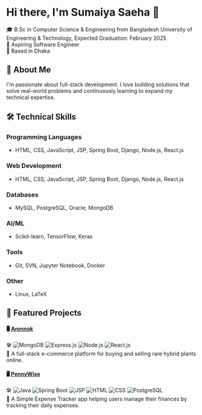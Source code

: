 # Hi there, I'm Sumaiya Saeha 👋
🎓 B.Sc in Computer Science & Engineering from Bangladesh University of Engineering & Technology, Expected Graduation: February 2025<br>
💼 Aspiring Software Engineer<br>
📍 Based in Dhaka

## 🚀 About Me<br>
I'm passionate about full-stack development. I love building solutions that solve real-world problems and continuously learning to expand my technical expertise.

## 🛠️ Technical Skills

### **Programming Languages**<br>
- HTML, CSS, JavaScript, JSP, Spring Boot, Django, Node.js, React.js

### **Web Development**<br>
- HTML, CSS, JavaScript, JSP, Spring Boot, Django, Node.js, React.js

### **Databases**<br>
- MySQL, PostgreSQL, Oracle, MongoDB

### **AI/ML**<br>
- Scikit-learn, TensorFlow, Keras

### **Tools**<br>
- Git, SVN, Jupyter Notebook, Docker

### **Other**<br>
- Linux, LaTeX

## **📂 Featured Projects**

#### 🖥️ [Aronnok](https://github.com/saeha303/Aronnok)<br>
🛠️ ![MongoDB](https://img.shields.io/badge/MongoDB-000000?style=for-the-badge&logo=mongodb&logoColor=white) ![Express.js](https://img.shields.io/badge/Express.js-000000?style=for-the-badge&logo=express.js&logoColor=white) ![Node.js](https://img.shields.io/badge/Node.js-000000?style=for-the-badge&logo=node.js&logoColor=white)
![React.js](https://img.shields.io/badge/React-000000?style=for-the-badge&logo=react&logoColor=white)<br>
🔹 A full-stack e-commerce platform for buying and selling rare hybrid plants online.<br>
<!--🌟 Highlight its impact, e.g., 100+ downloads, praised for clean UI, etc.<br>-->

#### 🖥️ [PennyWise](https://github.com/saeha303/PennyWise)<br>
🛠️ ![Java](https://img.shields.io/badge/Java-000000?style=for-the-badge&logo=java&logoColor=white) ![Spring Boot](https://img.shields.io/badge/Spring_Boot-000000?style=for-the-badge&logo=spring&logoColor=white) ![JSP](https://img.shields.io/badge/JSP-000000?style=for-the-badge) ![HTML](https://img.shields.io/badge/HTML-000000?style=for-the-badge&logo=html5&logoColor=white)
![CSS](https://img.shields.io/badge/CSS-000000?style=for-the-badge&logo=css3&logoColor=white) ![PostgreSQL](https://img.shields.io/badge/PostgreSQL-000000?style=for-the-badge&logo=postgresql&logoColor=white)<br>
🔹 A Simple Expense Tracker app helping users manage their finances by tracking their daily expenses.<br>
<!--🌟 Highlight a key feature.<br>-->

